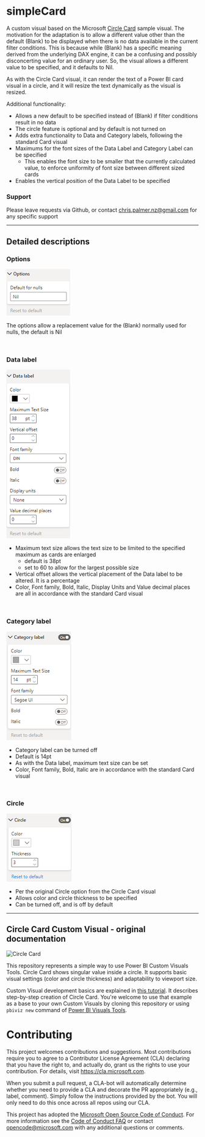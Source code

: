 
# simpleCard

A custom visual based on the Microsoft [Circle Card](https://github.com/microsoft/PowerBI-visuals-circlecard) sample visual. The motivation for the adaptation is to allow a different value other than the default (Blank) to be displayed when there is no data available in the current filter conditions. This is because while (Blank) has a specific meaning derived from the underlying DAX engine, it can be a confusing and possibly disconcerting value for an ordinary user. So, the visual allows a different value to be specified, and it defaults to Nil. 

As with the Circle Card visual, it can render the text of a Power BI card visual in a circle, and it will resize the text dynamically as the visual is resized.

Additional functionality:
- Allows a new default to be specified instead of (Blank) if filter conditions result in no data
- The circle feature is optional and by default is not turned on
- Adds extra functionality to Data and Category labels, following the standard Card visual 
- Maximums for the font sizes of the Data Label and Category Label can be specified 
    - This enables the font size to be smaller that the currently calculated value, to enforce uniformity of font size between different sized cards 
- Enables the vertical position of the Data Label to be specified

### Support
    
Please leave requests via Github, or contact chris.palmer.nz@gmail.com for any specific support

----
## Detailed descriptions

### Options
    
![Options](https://github.com/ChrisPalmerNZ/simpleCard/blob/master/Images/options.PNG?raw=true)
   
The options allow a replacement value for the (Blank) normally used for nulls, the default is Nil

</br>

### Data label

![Data label](https://github.com/ChrisPalmerNZ/simpleCard/blob/master/Images/Data_label.PNG?raw=true)

- Maximum text size allows the text size to be limited to the specified maximum as cards are enlarged
    - default is 38pt
    - set to 60 to allow for the largest possible size
- Vertical offset allows the vertical placement of the Data label to be altered. It is a percentage
- Color, Font family, Bold, Italic, Display Units and Value decimal places are all in accordance with the standard Card visual
    
</br>

### Category label

![Category label](https://github.com/ChrisPalmerNZ/simpleCard/blob/master/Images/Category_label.PNG?raw=true)

- Category label can be turned off
- Default is 14pt
- As with the Data label, maximum text size can be set
- Color, Font family, Bold, Italic are in accordance with the standard Card visual
    
</br>

### Circle

![Circle](https://github.com/ChrisPalmerNZ/simpleCard/blob/master/Images/circle.PNG?raw=true)

- Per the original Circle option from the Circle Card visual
- Allows color and circle thickness to be specified
- Can be turned off, and is off by default

----

## Circle Card Custom Visual - original documentation

![Circle Card](https://docs.microsoft.com/en-us/power-bi/developer/media/custom-visual-develop-tutorial/circle-developer-visual.png)

This repository represents a simple way to use Power BI Custom Visuals Tools. Circle Card shows singular value inside a circle. It supports basic visual settings (color and circle thickness) and adaptability to viewport size.

Custom Visual development basics are explained in [this tutorial](https://docs.microsoft.com/en-us/power-bi/developer/custom-visual-develop-tutorial). It describes step-by-step creation of Circle Card. You're welcome to use that example as a base to your own Custom Visuals by cloning this repository or using `pbiviz new` command of [Power BI Visuals Tools](https://github.com/Microsoft/PowerBI-visuals-tools).

# Contributing

This project welcomes contributions and suggestions.  Most contributions require you to agree to a
Contributor License Agreement (CLA) declaring that you have the right to, and actually do, grant us
the rights to use your contribution. For details, visit https://cla.microsoft.com.

When you submit a pull request, a CLA-bot will automatically determine whether you need to provide
a CLA and decorate the PR appropriately (e.g., label, comment). Simply follow the instructions
provided by the bot. You will only need to do this once across all repos using our CLA.

This project has adopted the [Microsoft Open Source Code of Conduct](https://opensource.microsoft.com/codeofconduct/).
For more information see the [Code of Conduct FAQ](https://opensource.microsoft.com/codeofconduct/faq/) or
contact [opencode@microsoft.com](mailto:opencode@microsoft.com) with any additional questions or comments.
